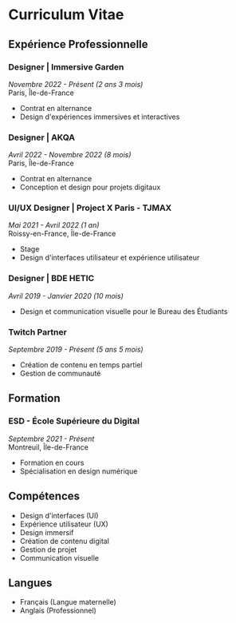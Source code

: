 # Curriculum Vitae

## Expérience Professionnelle

### Designer | Immersive Garden
*Novembre 2022 - Présent (2 ans 3 mois)*  
Paris, Île-de-France
- Contrat en alternance
- Design d'expériences immersives et interactives

### Designer | AKQA
*Avril 2022 - Novembre 2022 (8 mois)*  
Paris, Île-de-France
- Contrat en alternance
- Conception et design pour projets digitaux

### UI/UX Designer | Project X Paris - TJMAX
*Mai 2021 - Avril 2022 (1 an)*  
Roissy-en-France, Île-de-France
- Stage
- Design d'interfaces utilisateur et expérience utilisateur

### Designer | BDE HETIC
*Avril 2019 - Janvier 2020 (10 mois)*
- Design et communication visuelle pour le Bureau des Étudiants

### Twitch Partner
*Septembre 2019 - Présent (5 ans 5 mois)*
- Création de contenu en temps partiel
- Gestion de communauté

## Formation

### ESD - École Supérieure du Digital
*Septembre 2021 - Présent*  
Montreuil, Île-de-France
- Formation en cours
- Spécialisation en design numérique

## Compétences

- Design d'interfaces (UI)
- Expérience utilisateur (UX)
- Design immersif
- Création de contenu digital
- Gestion de projet
- Communication visuelle

## Langues
- Français (Langue maternelle)
- Anglais (Professionnel)
